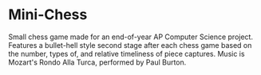 # Mini-Chess

Small chess game made for an end-of-year AP Computer Science project. Features a bullet-hell style second stage after each chess game based on the number, types of, and relative timeliness of piece captures. Music is Mozart's Rondo Alla Turca, performed by Paul Burton.
